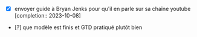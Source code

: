 - [x] envoyer guide à Bryan Jenks pour qu'il en parle sur sa chaîne youtube  [completion:: 2023-10-08]
- [?] que modèle est finis et GTD pratiqué plutôt bien
	